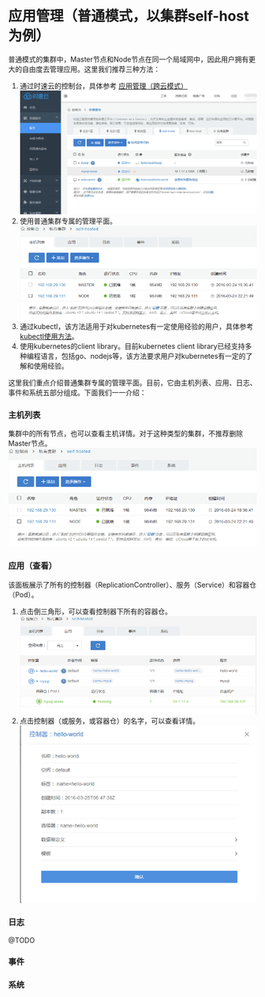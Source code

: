 # 应用管理（普通模式，以集群self-host为例）
普通模式的集群中，Master节点和Node节点在同一个局域网中，因此用户拥有更大的自由度去管理应用。这里我们推荐三种方法：
1. 通过时速云的控制台，具体参考 [应用管理（跨云模式）](03-deploy-app-tenx-host.md)
![host1](/doc/v1/images/host/deploy-app-self-host-0-container.png)
2. 使用普通集群专属的管理平面。
![host1](/doc/v1/images/host/deploy-app-self-host-1.png)
3. 通过kubectl，该方法适用于对kubernetes有一定使用经验的用户，具体参考[kubectl使用方法](http://kubernetes.io/docs/user-guide/kubectl-overview/)。
4. 使用kubernetes的client library。目前kubernetes client library已经支持多种编程语言，包括go、nodejs等，该方法要求用户对kubernetes有一定的了解和使用经验。

这里我们重点介绍普通集群专属的管理平面。目前，它由主机列表、应用、日志、事件和系统五部分组成。下面我们一一介绍：
### 主机列表
集群中的所有节点，也可以查看主机详情。对于这种类型的集群，不推荐删除Master节点。
![host1](/doc/v1/images/host/deploy-app-self-host-1.png)
### 应用（查看）
该面板展示了所有的控制器（ReplicationController）、服务（Service）和容器仓（Pod）。
  1. 点击倒三角形，可以查看控制器下所有的容器仓。
  ![host1](/doc/v1/images/host/deploy-app-self-host-2.png)
  2. 点击控制器（或服务，或容器仓）的名字，可以查看详情。
  ![host1](/doc/v1/images/host/deploy-app-self-host-2-rc-detail.png)
### 日志
@TODO
### 事件
### 系统